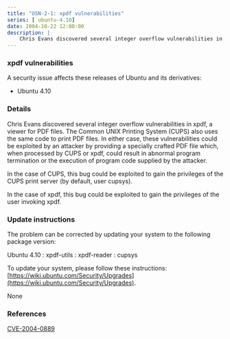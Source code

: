 ```yaml
---
title: "USN-2-1: xpdf vulnerabilities"
series: [ ubuntu-4.10]
date: 2004-10-22 12:00:00
description: |
    Chris Evans discovered several integer overflow vulnerabilities in xpdf, a viewer for PDF files.  The Common UNIX Printing System (CUPS) also uses the same code to print PDF files.  In either case, these vulnerabilities could be exploited by an attacker by providing a specially crafted PDF file which, when processed by CUPS or xpdf, could result in abnormal program termination or the execution of program code supplied by the attacker.
--- 
```

 
### xpdf vulnerabilities

A security issue affects these releases of Ubuntu and its derivatives:

* Ubuntu 4.10

### Details

Chris Evans discovered several integer overflow vulnerabilities in xpdf, a viewer for PDF files. The Common UNIX Printing System (CUPS) also uses the same code to print PDF files. In either case, these vulnerabilities could be exploited by an attacker by providing a specially crafted PDF file which, when processed by CUPS or xpdf, could result in abnormal program termination or the execution of program code supplied by the attacker.

In the case of CUPS, this bug could be exploited to gain the privileges of the CUPS print server (by default, user cupsys).

In the case of xpdf, this bug could be exploited to gain the privileges of the user invoking xpdf.

### Update instructions

The problem can be corrected by updating your system to the following package version:

Ubuntu 4.10
 : xpdf-utils 
 : xpdf-reader 
 : cupsys 

To update your system, please follow these instructions: [https://wiki.ubuntu.com/Security/Upgrades](https://wiki.ubuntu.com/Security/Upgrades).

None

### References

 [CVE-2004-0889](http://people.ubuntu.com/~ubuntu-security/cve/CVE-2004-0889)
 
